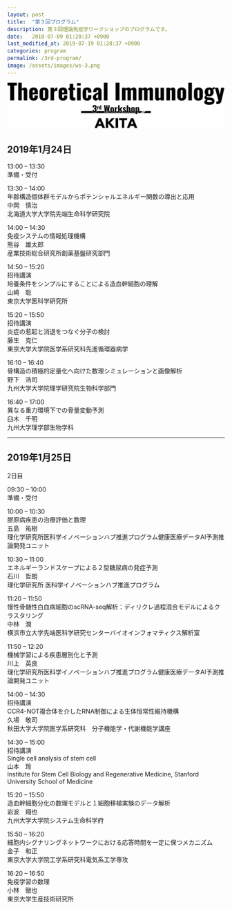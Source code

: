 ```yaml
---
layout: post
title:  "第３回プログラム"
description: 第３回理論免疫学ワークショップのプログラムです。
date:   2018-07-09 01:28:37 +0900
last_modified_at: 2019-07-19 01:28:37 +0900
categories: program
permalink: /3rd-program/
image: /assets/images/ws-3.png
---
```


![](/assets/images/ws-3.png "第３回理論免疫学ワークショップ")

## 2019年1月24日

13:00 – 13:30  
準備・受付

13:30 – 14:00  
年齢構造個体群モデルからポテンシャルエネルギー関数の導出と応用  
中岡　慎治  
北海道大学大学院先端生命科学研究院

14:00 – 14:30  
免疫システムの情報処理機構  
熊谷　雄太郎  
産業技術総合研究所創薬基盤研究部門

14:50 – 15:20  
招待講演  
培養条件をシンプルにすることによる造血幹細胞の理解  
山崎　聡  
東京大学医科学研究所

15:20 – 15:50  
招待講演  
炎症の惹起と消退をつなぐ分子の検討  
藤生　克仁  
東京大学大学院医学系研究科先進循環器病学

16:10 – 16:40  
骨構造の積極的定量化へ向けた数理シミュレーションと画像解析  
野下　浩司  
九州大学大学院理学研究院生物科学部門

16:40 – 17:00  
異なる重力環境下での骨量変動予測  
臼木　千明  
九州大学理学部生物学科

---

## 2019年1月25日
2日目

09:30 – 10:00  
準備・受付

10:00 – 10:30  
膠原病疾患の治療評価と数理  
五島　祐樹  
理化学研究所医科学イノベーションハブ推進プログラム健康医療データAI予測推論開発ユニット

10:30 – 11:00  
エネルギーランドスケープによる２型糖尿病の発症予測  
石川　哲朗  
理化学研究所 医科学イノベーションハブ推進プログラム

11:20 – 11:50  
慢性骨髄性白血病細胞のscRNA-seq解析：ディリクレ過程混合モデルによるクラスタリング  
中林　潤  
横浜市立大学先端医科学研究センターバイオインフォマティクス解析室

11:50 – 12:20  
機械学習による疾患層別化と予測  
川上　英良  
理化学研究所医科学イノベーションハブ推進プログラム健康医療データAI予測推論開発ユニット

14:00 – 14:30  
招待講演  
CCR4-NOT複合体を介したRNA制御による生体恒常性維持機構  
久場　敬司  
秋田大学大学院医学系研究科　分子機能学・代謝機能学講座

14:30 – 15:00  
招待講演  
Single cell analysis of stem cell  
山本　玲  
Institute for Stem Cell Biology and Regenerative Medicine, Stanford University School of Medicine

15:20 – 15:50  
造血幹細胞分化の数理モデルと１細胞移植実験のデータ解析  
岩波　翔也  
九州大学大学院システム生命科学府

15:50 – 16:20  
細胞内シグナリングネットワークにおける応答時間を一定に保つメカニズム  
金子　和正  
東京大学大学院工学系研究科電気系工学専攻

16:20 – 16:50  
免疫学習の数理  
小林　徹也  
東京大学生産技術研究所
